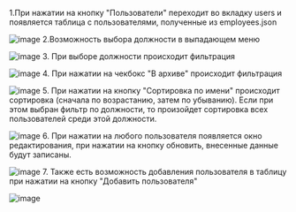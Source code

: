 1.При нажатии на кнопку "Пользователи" переходит во вкладку users и появляется таблица с пользователями, полученные из employees.json

![image](https://user-images.githubusercontent.com/83139924/174440205-d227c0ba-3a77-47ff-b41e-4f2d7c1f6244.png)
2.Возможность выбора должности в выпадающем меню

![image](https://user-images.githubusercontent.com/83139924/174439902-b8ffb449-acd6-4147-bd07-37428433f1da.png)
3. При выборе должности происходит фильтрация

![image](https://user-images.githubusercontent.com/83139924/174439919-2f0f16c1-b058-4e2b-bdbc-fae3349df469.png)
4. При нажатии на чекбокс "В архиве" происходит фильтрация

![image](https://user-images.githubusercontent.com/83139924/174439945-a9bffa43-4965-4311-8c6d-d01ae5071518.png)
5. При нажатии на кнопку "Сортировка по имени" происходит сортировка (сначала по возрастанию, затем по убыванию). Если при этом выбран фильтр по должности, то произойдет сортировка всех пользователей среди этой должности.

![image](https://user-images.githubusercontent.com/83139924/174440090-812b1ac2-adc7-4cdb-808d-a74487b453f7.png)
6. При нажатии на любого пользователя появляется окно редактирования, при нажатии на кнопку обновить, внесенные данные будут записаны.

![image](https://user-images.githubusercontent.com/83139924/174440115-e4789c47-48ad-4b5f-bb5c-fd7e45854d6c.png)
7. Также есть возможность добавления пользователя в таблицу при нажатии на кнопку "Добавить пользователя"

![image](https://user-images.githubusercontent.com/83139924/174440175-ec5c3151-4e5a-4e65-860c-0012381c9e22.png)
